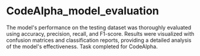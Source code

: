 # CodeAlpha_model_evaluation
The model's performance on the testing dataset was thoroughly evaluated using accuracy, precision, recall, and F1-score. Results were visualized with confusion matrices and classification reports, providing a detailed analysis of the model's effectiveness. Task completed for CodeAlpha.
